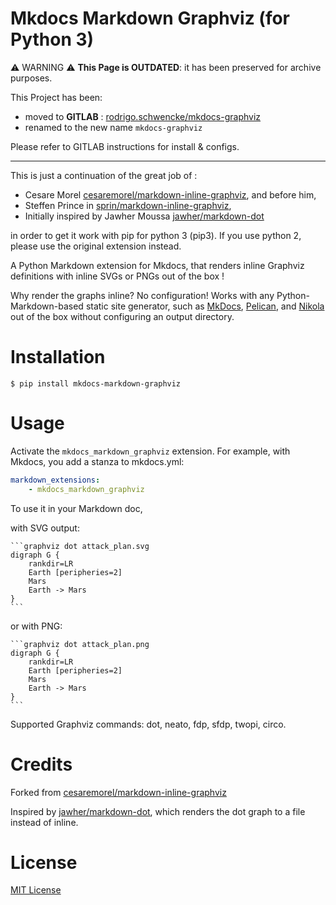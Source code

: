 Mkdocs Markdown Graphviz (for Python 3)
=======================================

⚠️ WARNING ⚠️ **This Page is OUTDATED**: it has been preserved for archive purposes.

This Project has been:

* moved to **GITLAB** : [rodrigo.schwencke/mkdocs-graphviz](https://gitlab.com/rodrigo.schwencke/mkdocs-graphviz/)
* renamed to the new name `mkdocs-graphviz`

Please refer to GITLAB instructions for install & configs.

-------

This is just a continuation of the great job of :

* Cesare Morel [cesaremorel/markdown-inline-graphviz](https://github.com/cesaremorel/markdown-inline-graphviz), and before him,
* Steffen Prince in [sprin/markdown-inline-graphviz](https://github.com/sprin/markdown-inline-graphviz), 
* Initially inspired by Jawher Moussa [jawher/markdown-dot](https://github.com/jawher/markdown-dot)

in order to get it work with pip for python 3 (pip3). If you use python 2, please use the original extension instead.

A Python Markdown extension for Mkdocs, that renders inline Graphviz definitions with inline SVGs or PNGs out of the box !

Why render the graphs inline? No configuration! Works with any
Python-Markdown-based static site generator, such as [MkDocs](http://www.mkdocs.org/), [Pelican](http://blog.getpelican.com/), and
[Nikola](https://getnikola.com/) out of the box without configuring an output directory.

# Installation

    $ pip install mkdocs-markdown-graphviz

# Usage

Activate the `mkdocs_markdown_graphviz` extension. For example, with Mkdocs, you add a
stanza to mkdocs.yml:

```yaml
markdown_extensions:
    - mkdocs_markdown_graphviz
```

To use it in your Markdown doc, 

with SVG output:

    ```graphviz dot attack_plan.svg
    digraph G {
        rankdir=LR
        Earth [peripheries=2]
        Mars
        Earth -> Mars
    }
    ```

or with PNG:

    ```graphviz dot attack_plan.png
    digraph G {
        rankdir=LR
        Earth [peripheries=2]
        Mars
        Earth -> Mars
    }
    ```

Supported Graphviz commands: dot, neato, fdp, sfdp, twopi, circo.

# Credits

Forked from [cesaremorel/markdown-inline-graphviz](https://github.com/cesaremorel/markdown-inline-graphviz)

Inspired by [jawher/markdown-dot](https://github.com/jawher/markdown-dot),
which renders the dot graph to a file instead of inline.

# License

[MIT License](http://www.opensource.org/licenses/mit-license.php)
